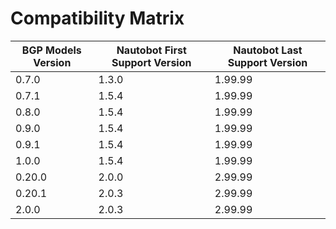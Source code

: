 # Compatibility Matrix

| BGP Models Version | Nautobot First Support Version | Nautobot Last Support Version |
|--------------------|--------------------------------|-------------------------------|
| 0.7.0              | 1.3.0                          | 1.99.99                       |
| 0.7.1              | 1.5.4                          | 1.99.99                       |
| 0.8.0              | 1.5.4                          | 1.99.99                       |
| 0.9.0              | 1.5.4                          | 1.99.99                       |
| 0.9.1              | 1.5.4                          | 1.99.99                       |
| 1.0.0              | 1.5.4                          | 1.99.99                       |
| 0.20.0             | 2.0.0                          | 2.99.99                       |
| 0.20.1             | 2.0.3                          | 2.99.99                       |
| 2.0.0              | 2.0.3                          | 2.99.99                       |
